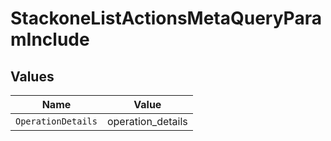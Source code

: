 # StackoneListActionsMetaQueryParamInclude


## Values

| Name               | Value              |
| ------------------ | ------------------ |
| `OperationDetails` | operation_details  |